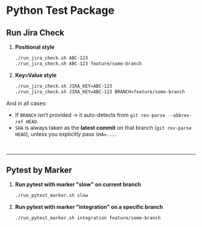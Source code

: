 # Python Test Package

## Run Jira Check
1. **Positional style**
   ```bash
   ./run_jira_check.sh ABC-123
   ./run_jira_check.sh ABC-123 feature/some-branch
   ```
2. **Key=Value style**

   ```bash
   ./run_jira_check.sh JIRA_KEY=ABC-123
   ./run_jira_check.sh JIRA_KEY=ABC-123 BRANCH=feature/some-branch
   ```

And in all cases:

* If `BRANCH` isn’t provided → it auto-detects from `git rev-parse --abbrev-ref HEAD`.
* `SHA` is always taken as the **latest commit** on that branch (`git rev-parse HEAD`), unless you explicitly pass `SHA=...`.

<br>

---

## Pytest by Marker
1. **Run pytest with marker "slow" on current branch**
    ```bash
    ./run_pytest_marker.sh slow
    ```

2. **Run pytest with marker "integration" on a specific branch**
    ```bash
   ./run_pytest_marker.sh integration feature/some-branch
    ```
